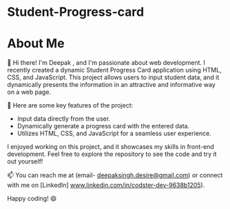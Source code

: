 # Student-Progress-card
# About Me

👋 Hi there! I'm Deepak , and I'm passionate about web development. I recently created a dynamic Student Progress Card application using HTML, CSS, and JavaScript. This project allows users to input student data, and it dynamically presents the information in an attractive and informative way on a web page.

🚀 Here are some key features of the project:

- Input data directly from the user.
- Dynamically generate a progress card with the entered data.
- Utilizes HTML, CSS, and JavaScript for a seamless user experience.

I enjoyed working on this project, and it showcases my skills in front-end development. Feel free to explore the repository to see the code and try it out yourself!

📫 You can reach me at (email- deepaksingh.desire@gmail.com) or connect with me on [LinkedIn] www.linkedin.com/in/codster-dev-9638b1205).

Happy coding! 😄
